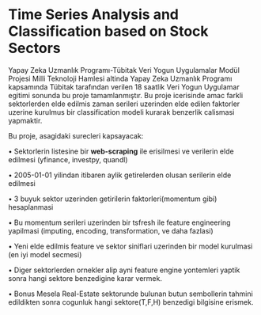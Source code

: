 # Time Series Analysis and Classification based on Stock Sectors
 Yapay Zeka Uzmanlık Programı-Tübitak Veri Yogun Uygulamalar Modül Projesi
Milli Teknoloji Hamlesi altinda Yapay Zeka Uzmanlık Programı kapsamında Tübitak tarafından verilen 18 saatlik Veri Yogun
Uygulamar egitimi sonunda bu proje tamamlanmıştır.
Bu proje icerisinde amac farkli sektorlerden elde edilmis zaman serileri uzerinden elde edilen faktorler
uzerine kurulmus bir classification modeli kurarak benzerlik calismasi yapmaktir.

Bu proje, asagidaki surecleri kapsayacak:

• Sektorlerin listesine bir **web-scraping** ile erisilmesi ve verilerin elde edilmesi (yfinance,
investpy, quandl)

• 2005-01-01 yilindan itibaren aylik getirelerden olusan serilerin elde edilmesi

• 3 buyuk sektor uzerinden getirilerin faktorleri(momentum gibi) hesaplanmasi

• Bu momentum serileri uzerinden bir tsfresh ile feature engineering yapilmasi (imputing, encoding,
transformation, ve daha fazlasi)

• Yeni elde edilmis feature ve sektor siniflari uzerinden bir model kurulmasi (en iyi model
secmesi)

• Diger sektorlerden ornekler alip ayni feature engine yontemleri yaptik sonra hangi sektore
benzedigine karar vermek.

• Bonus Mesela Real-Estate sektorunde bulunan butun sembollerin tahmini edildikten sonra
cogunluk hangi sektore(T,F,H) benzedigi bilgisine erismek.
